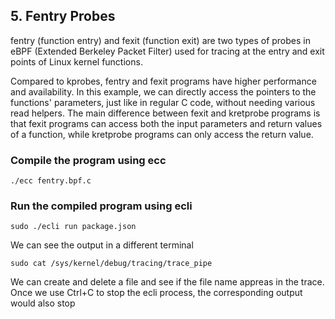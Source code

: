 ## 5. Fentry Probes
fentry (function entry) and fexit (function exit) are two types of probes in eBPF (Extended Berkeley Packet Filter) used for tracing at the entry and exit points of Linux kernel functions. 

Compared to kprobes, fentry and fexit programs have higher performance and availability. In this example, we can directly access the pointers to the functions' parameters, just like in regular C code, without needing various read helpers. The main difference between fexit and kretprobe programs is that fexit programs can access both the input parameters and return values of a function, while kretprobe programs can only access the return value.

### Compile the program using ecc
```
./ecc fentry.bpf.c
```

### Run the compiled program using ecli
```
sudo ./ecli run package.json
```
We can see the output in a different terminal
```
sudo cat /sys/kernel/debug/tracing/trace_pipe
```
We can create and delete a file and see if the file name appreas in the trace.
Once we use Ctrl+C to stop the ecli process, the corresponding output would also stop 